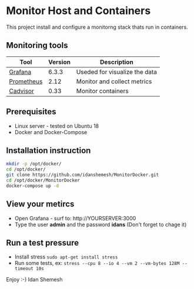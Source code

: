 # Monitor Host and Containers 

This project install and configure a monitorng stack thats run in containers.

## Monitoring tools
| Tool | Version |Description | 
|------|---------|------------|
| [Grafana](https://grafana.com) | 6.3.3 | Useded for visualize the data |
| [Prometheus](https://prometheus.io) | 2.12 |Monitor and collect metrics |
| [Cadvisor](https://github.com/google/cadvisor) | 0.33 |Monitor containers |

## Prerequisites
* Linux server - tested on Ubuntu 18
* Docker and Docker-Compose

## Installation instruction
```sh
mkdir -p /opt/docker/
cd /opt/docker/
git clone https://github.com/idanshemesh/MonitorDocker.git
cd /opt/docker/MonitorDocker
docker-compose up -d
```
## View your metircs
* Open Grafana - surf to: http://YOURSERVER:3000
* Type the user **admin** and the password **idans**  (Don't forget to chage it)

## Run a test pressure
* Install stress
``
sudo apt-get install stress
``
* Run some tests, ex: 
``
stress --cpu 8 --io 4 --vm 2 --vm-bytes 128M --timeout 10s
``

Enjoy :-)
Idan Shemesh